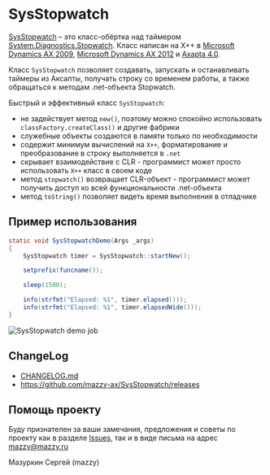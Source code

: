 # SysStopwatch

[project]:https://github.com/mazzy-ax/SysStopwatch
[license]:https://github.com/mazzy-ax/SysStopwatch/blob/master/LICENSE
[ax2009]:ax2009
[ax2012]:ax2012
[ax4]:ax4

[SysStopwatch][project] &ndash; это класс-обёртка над таймером [System.Diagnostics.Stopwatch](https://docs.microsoft.com/en-us/dotnet/api/system.diagnostics.stopwatch). Класс написан на X++ в [Microsoft Dynamics AX 2009][ax2009], [Microsoft Dynamics AX 2012][ax2012] и [Axapta 4.0][ax4].

Класс `SysStopwatch` позволяет создавать, запускать и останавливать таймеры из Аксапты, получать строку со временем работы, а также обращаться к методам .net-объекта Stopwatch.

Быстрый и эффективный класс `SysStopwatch`:

* не задействует метод `new()`, поэтому можно спокойно использовать `classFactory.createClass()` и другие фабрики
* служебные объекты создаются в памяти только по необходимости
* содержит минимум вычислений на `X++`, форматирование и преобразование в строку выполняется в `.net`
* скрывает взаимодействие с CLR - программист может просто использовать `X++` класс в своем коде
* метод `stopwatch()` возвращает CLR-объект  - программист может получить доступ ко всей функциональности .net-объекта
* метод `toString()` позволяет видеть время выполнения в отладчике

## Пример использования

````java
static void SysStopwatchDemo(Args _args)
{
    SysStopwatch timer = SysStopwatch::startNew();

    setprefix(funcname());

    sleep(1500);

    info(strfmt("Elapsed: %1", timer.elapsed()));
    info(strfmt("Elapsed: %1", timer.elapsedWide()));
}
````

![SysStopwatch demo job](https://github.com/mazzy-ax/SysStopwatch/wiki/img/SysStopwatch.png)

## ChangeLog

* [CHANGELOG.md](CHANGELOG.md)
* <https://github.com/mazzy-ax/SysStopwatch/releases>

## Помощь проекту

Буду признателен за ваши замечания, предложения и советы по проекту как в разделе [Issues](https://github.com/mazzy-ax/SysStopwatch/issues), так и в виде письма на адрес <mazzy@mazzy.ru>

Мазуркин Сергей (mazzy)
